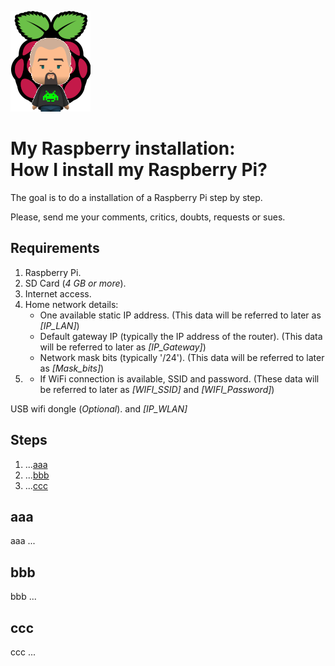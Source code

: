 ![Logo](https://github.com/FIN392/Raspberry/raw/main/images/Raspberry-Logo.png)

# My Raspberry installation:<br>How I install my Raspberry Pi?

The goal is to do a installation of a Raspberry Pi step by step.

Please, send me your comments, critics, doubts, requests or sues.

## Requirements

1. Raspberry Pi.
2. SD Card (*4 GB or more*).
4. Internet access.
5. Home network details:
	- One available static IP address. (This data will be referred to later as *[IP_LAN]*)
	- Default gateway IP (typically the IP address of the router). (This data will be referred to later as *[IP_Gateway]*)
	- Network mask bits (typically '/24'). (This data will be referred to later as *[Mask_bits]*)
6. 
	- If WiFi connection is available, SSID and password. (These data will be referred to later as *[WIFI_SSID]* and *[WIFI_Password]*)

USB wifi dongle (*Optional*).
 and *[IP_WLAN]*

## Steps

1. ...[aaa](#aaa)
2. ...[bbb](#bbb)
3. ...[ccc](#ccc)

## <a name="aaa"></a>aaa

aaa ...

## <a name="bbb"></a>bbb

bbb ...

## <a name="ccc"></a>ccc

ccc ...
